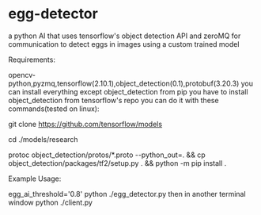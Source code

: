 # egg-detector
a python AI that uses tensorflow's object detection API and zeroMQ for communication to detect eggs in images using a custom trained model

Requirements:

opencv-python,pyzmq,tensorflow(2.10.1),object_detection(0.1),protobuf(3.20.3)
you can install everything except object_detection from pip you have to install object_detection from tensorflow's repo
you can do it with these commands(tested on linux):

git clone https://github.com/tensorflow/models

cd ./models/research

protoc object_detection/protos/*.proto --python_out=. && cp object_detection/packages/tf2/setup.py . && python -m pip install .

Example Usage:

egg_ai_threshold='0.8' python ./egg_detector.py
then in another terminal window
python ./client.py

